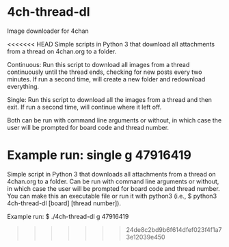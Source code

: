 # 4ch-thread-dl
Image downloader for 4chan

<<<<<<< HEAD
Simple scripts in Python 3 that download all attachments from a thread on 4chan.org to a folder.

Continuous:
Run this script to download all images from a thread continuously until the thread ends, checking for new posts every two minutes. If run a second time, will create a new folder and redownload everything.

Single:
Run this script to download all the images from a thread and then exit. If run a second time, will continue where it left off.

Both can be run with command line arguments or without, in which case the user will be prompted for board code and thread number.

Example run:
single g 47916419
=======
Simple script in Python 3 that downloads all attachments from a thread on 4chan.org to a folder.
Can be run with command line arguments or without, in which case the user will be prompted for board code and thread number.
You can make this an executable file or run it with python3 (i.e., $ python3 4ch-thread-dl [board] [thread number]).

Example run:
$ ./4ch-thread-dl g 47916419
>>>>>>> 24de8c2bd9b6f614dfef023f4f1a73e12039e450
